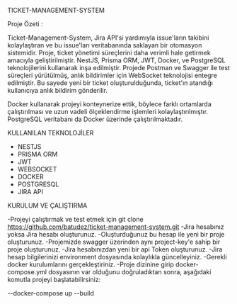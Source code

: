 TICKET-MANAGEMENT-SYSTEM

Proje Özeti :

Ticket-Management-System, Jira API'si yardımıyla issue'ların takibini kolaylaştıran ve bu issue'ları veritabanında saklayan bir otomasyon sistemidir. Proje, ticket yönetimi süreçlerini daha verimli hale getirmek amacıyla geliştirilmiştir. NestJS, Prisma ORM, JWT, Docker, ve PostgreSQL teknolojilerini kullanarak inşa edilmiştir. Projede Postman ve Swagger ile test süreçleri yürütülmüş, anlık bildirimler için WebSocket teknolojisi entegre edilmiştir. Bu sayede yeni bir ticket oluşturulduğunda, ticket'ın atandığı kullanıcıya anlık bildirim gönderilir.

Docker kullanarak projeyi konteynerize ettik, böylece farklı ortamlarda çalıştırılması ve uzun vadeli ölçeklendirme işlemleri kolaylaştırılmıştır. PostgreSQL veritabanı da Docker üzerinde çalıştırılmaktadır.

KULLANILAN TEKNOLOJİLER

- NESTJS
- PRISMA ORM
- JWT
- WEBSOCKET
- DOCKER
- POSTGRESQL
- JIRA API

KURULUM VE ÇALIŞTIRMA

-Projeyi çalıştırmak ve test etmek için
 git clone https://github.com/batudez/ticket-management-system.git
-Jira hesabınız yoksa Jira hesabı oluşturunuz.
-Oluşturduğunuz bu hesap ile yeni bir proje oluşturunuz.
-Projemizde swagger üzerinden aynı project-key'e sahip bir proje oluşturunuz.
-Jira hesabınızdan yeni bir api Token oluşturunuz.
-Jira hesap bilgilerinizi environment dosyasında kolaylıkla güncelleyiniz.
-Gerekli docker kurulumlarını gerçekleştiriniz.
-Proje dizinine girip docker-compose.yml dosyasının var olduğunu doğruladıktan sonra,
 aşağıdaki komutla projeyi başlatabilirsiniz:

  --docker-compose up --build
